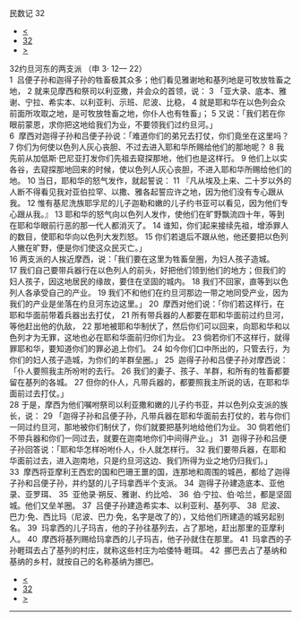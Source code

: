 ﻿





 民数记 32




* [<](bible/NUM31.md)
* [32](bible/NUM.md)
* [>](bible/NUM33.md)



 
32约旦河东的两支派 （申
3·
12—
22）  
1  吕便子孙和迦得子孙的牲畜极其众多；他们看见雅谢地和基列地是可牧放牲畜之地， 
2 就来见摩西和祭司以利亚撒，并会众的首领，说： 
3 「亚大录、底本、雅谢、宁拉、希实本、以利亚利、示班、尼波、比稳， 
4 就是耶和华在以色列会众前面所攻取之地，是可牧放牲畜之地，你仆人也有牲畜」； 
5 又说：「我们若在你眼前蒙恩，求你把这地给我们为业，不要领我们过约旦河。」  
6  摩西对迦得子孙和吕便子孙说：「难道你们的弟兄去打仗，你们竟坐在这里吗？ 
7 你们为何使以色列人灰心丧胆、不过去进入耶和华所赐给他们的那地呢？ 
8 我先前从加低斯·巴尼亚打发你们先祖去窥探那地，他们也是这样行。 
9 他们上以实各谷，去窥探那地回来的时候，使以色列人灰心丧胆，不进入耶和华所赐给他们的地。 
10 当日，耶和华的怒气发作，就起誓说： 
11 『凡从埃及上来、二十岁以外的人断不得看见我对亚伯拉罕、以撒、雅各起誓应许之地，因为他们没有专心跟从我。 
12 惟有基尼洗族耶孚尼的儿子迦勒和嫩的儿子约书亚可以看见，因为他们专心跟从我。』 
13 耶和华的怒气向以色列人发作，使他们在旷野飘流四十年，等到在耶和华眼前行恶的那一代人都消灭了。 
14 谁知，你们起来接续先祖，增添罪人的数目，使耶和华向以色列大发烈怒。 
15 你们若退后不跟从他，他还要把以色列人撇在旷野，便是你们使这众民灭亡。」  
16 两支派的人挨近摩西，说：「我们要在这里为牲畜垒圈，为妇人孩子造城。 
17 我们自己要带兵器行在以色列人的前头，好把他们领到他们的地方；但我们的妇人孩子，因这地居民的缘故，要住在坚固的城内。 
18 我们不回家，直等到以色列人各承受自己的产业。 
19 我们不和他们在约旦河那边一带之地同受产业，因为我们的产业是坐落在约旦河东边这里。」 
20  摩西对他们说：「你们若这样行，在耶和华面前带着兵器出去打仗， 
21 所有带兵器的人都要在耶和华面前过约旦河，等他赶出他的仇敌， 
22 那地被耶和华制伏了，然后你们可以回来，向耶和华和以色列才为无罪，这地也必在耶和华面前归你们为业。 
23 倘若你们不这样行，就得罪耶和华，要知道你们的罪必追上你们。 
24 如今你们口中所出的，只管去行，为你们的妇人孩子造城，为你们的羊群垒圈。」 
25  迦得子孙和吕便子孙对摩西说：「仆人要照我主所吩咐的去行。 
26 我们的妻子、孩子、羊群，和所有的牲畜都要留在基列的各城。 
27 但你的仆人，凡带兵器的，都要照我主所说的话，在耶和华面前过去打仗。」  
28 于是，摩西为他们嘱咐祭司以利亚撒和嫩的儿子约书亚，并以色列众支派的族长，说： 
29 「迦得子孙和吕便子孙，凡带兵器在耶和华面前去打仗的，若与你们一同过约旦河，那地被你们制伏了，你们就要把基列地给他们为业。 
30 倘若他们不带兵器和你们一同过去，就要在迦南地你们中间得产业。」 
31  迦得子孙和吕便子孙回答说：「耶和华怎样吩咐仆人，仆人就怎样行。 
32 我们要带兵器，在耶和华面前过去，进入迦南地，只是约旦河这边、我们所得为业之地仍归我们。」  
33  摩西将亚摩利王西宏的国和巴珊王噩的国，连那地和周围的城邑，都给了迦得子孙和吕便子孙，并约瑟的儿子玛拿西半个支派。 
34  迦得子孙建造底本、亚他录、亚罗珥、 
35  亚他录·朔反、雅谢、约比哈、 
36  伯·宁拉、伯·哈兰，都是坚固城。他们又垒羊圈。 
37  吕便子孙建造希实本、以利亚利、基列亭、 
38  尼波、巴力·免、西比玛（尼波、巴力·免，名字是改了的），又给他们所建造的城另起别名。 
39  玛拿西的儿子玛吉，他的子孙往基列去，占了那地，赶出那里的亚摩利人。 
40  摩西将基列赐给玛拿西的儿子玛吉，他子孙就住在那里。 
41  玛拿西的子孙睚珥去占了基列的村庄，就称这些村庄为哈倭特·睚珥。 
42  挪巴去占了基纳和基纳的乡村，就按自己的名称基纳为挪巴。 
* [<](bible/NUM31.md)
* [32](bible/NUM.md)
* [>](bible/NUM33.md)





---









